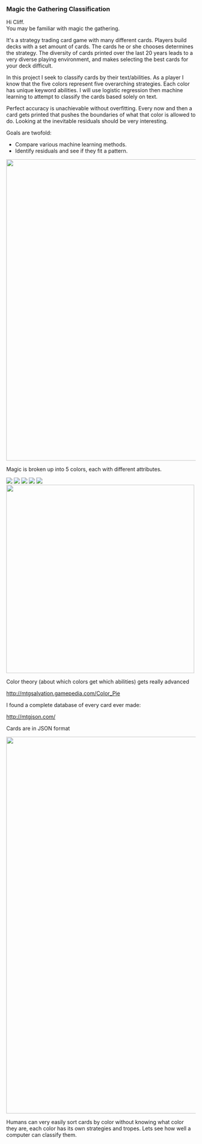 ### Magic the Gathering Classification
Hi Cliff.  
You may be familiar with magic the gathering.

It's a strategy trading card game with many different cards. Players build decks with a set amount of cards. The cards he or she chooses determines the strategy. The diversity of cards printed over the last 20 years leads to a very diverse playing environment, and makes selecting the best cards for your deck difficult.

In this project I seek to classify cards by their text/abilities. As a player I know that the five colors represent five overarching strategies. Each color has unique keyword abilities. I will use logistic regression then machine learning to attempt to classify the cards based solely on text.

Perfect accuracy is unachievable without overfitting. Every now and then a card gets printed that pushes the boundaries of what that color is allowed to do. Looking at the inevitable residuals should be very interesting.  

Goals are twofold:
   - Compare various machine learning methods.
   - Identify residuals and see if they fit a pattern.

<img src="data/images/IMG_5683.JPG" width=800/>

Magic is broken up into 5 colors, each with different attributes.

<img src="data/images/52200.jpg"/>
<img src="data/images/6259.jpg"/>
<img src="data/images/1174.jpg"/>
<img src="data/images/1398.jpg"/>
<img src="data/images/8718.jpg"/>

<img src="data/images/tumblr_nq0v2xq3oP1s9rpajo1_500.gif" width=500/>

Color theory (about which colors get which abilities) gets really advanced

http://mtgsalvation.gamepedia.com/Color_Pie

I found a complete database of every card ever made:

http://mtgjson.com/

Cards are in JSON format

<img src="data/images/json.JPG" width=1000/>


Humans can very easily sort cards by color without knowing what color they are, each color has its own strategies and tropes.  Lets see how well a computer can classify them.  
